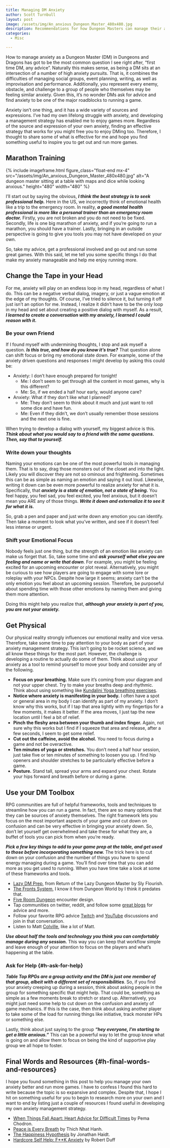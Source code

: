 ```yaml
---
title: Managing DM Anxiety
author: Scott Turnbull
layout: post
image: /assets/img/An_anxious_Dungeon_Master_480x480.jpg
description: Recommendations for how Dungeon Masters can manage their anxiety when running TTRPGs.
categories:
  - Misc

---
```




How to manage anxiety as a Dungeon Master (DM) in Dungeons and Dragons has got to be the most common question I see right after, &#8220;first time DM, any advice&#8221;. Naturally this makes sense, as being a DM sits at an intersection of a number of high anxiety pursuits. That is, it combines the difficulties of managing social groups, event planning, writing, as well as improvisation and performance. Additionally, you represent every enemy, obstacle, and challenge to a group of people who themselves may be feeling similar anxiety. Given this, it&#8217;s no wonder DMs ask for advice and find anxiety to be one of the major roadblocks to running a game.

Anxiety isn&#8217;t one thing, and it has a wide variety of sources and expressions. I&#8217;ve had my own lifelong struggle with anxiety, and developing a management strategy has enabled me to enjoy games more. Regardless of the source and expression of your own anxiety, finding an effective strategy that works for you might free you to enjoy DMing too. Therefore, I thought to share some of what is effective for me and hope you find something useful to inspire you to get out and run more games. 

## Marathon Training

{% include imageframe.html
  figure_class="float-end mx-4"
  src="/assets/img/An_anxious_Dungeon_Master_480x480.jpg"
  alt="A dungeon master sitting at a table with maps and dice while looking anxious."
  height="480" width="480"
 %}

I&#8217;ll start out by saying the obvious, **_I think the best strategy is to seek professional help._** Here in the US, we incorrectly think of emotional health like a trip to the emergency room. In reality, **_a good mental health professional is more like a personal trainer than an emergency room doctor._** Firstly, you are not broken and you do not need to be fixed. Secondly, life is one big marathon of anxiety, and if you&#8217;re going to run a marathon, you should have a trainer. Lastly, bringing in an outside perspective is going to give you tools you may not have developed on your own.

So, take my advice, get a professional involved and go out and run some great games. With this said, let me tell you some specific things I do that make my anxiety manageable and help me enjoy running more.

## Change the Tape in your Head

For me, anxiety will play on an endless loop in my head, regardless of what I do. This can be a negative verbal dialog, imagery, or just a vague emotion at the edge of my thoughts. Of course, I&#8217;ve tried to silence it, but turning it off just isn&#8217;t an option for me. Instead, I realize it didn&#8217;t have to be the only loop in my head and set about creating a positive dialog with myself. As a result, **_I learned to create a conversation with my anxiety, I learned I could reason with it._**

### Be your own Friend

If I found myself with undermining thoughts, I stop and ask myself a question. **_Is this true, and how do you know it&#8217;s true?_** That question alone can shift focus or bring my emotional state down. For example, some of the anxiety driven questions and responses I might develop by asking this could be:

  * Anxiety: I don&#8217;t have enough prepared for tonight! 
      * Me: I don&#8217;t seem to get through all the content in most games, why is this different?
      * Me: So, if we ended a half hour early, would anyone care?
  * Anxiety: What if they don&#8217;t like what I planned?
      * Me: They don&#8217;t seem to think about it much and just want to roll some dice and have fun.
      * Me: Even if they didn&#8217;t, we don&#8217;t usually remember those sessions and the next one is fine.

When trying to develop a dialog with yourself, my biggest advice is this. **_Think about what you would say to a friend with the same questions. Then, say that to yourself._**

### Write down your thoughts

Naming your emotions can be one of the most powerful tools in managing them. That is to say, drag those monsters out of the closet and into the light. Likely you will discover they are not so ominous and frightening. Sometimes this can be as simple as naming an emotion and saying it out loud. Likewise, writing it down can be even more powerful to realize anxiety for what it is. Specifically, that **_anxiety is a state of emotion, not a state of being._** You feel happy, you feel sad, you feel excited, you feel anxious, but it doesn&#8217;t mean you ARE any of those things. **_Write it down and externalize it to see it for what it is._**

So, grab a pen and paper and just write down any emotion you can identify. Then take a moment to look what you&#8217;ve written, and see if it doesn&#8217;t feel less intense or urgent.

### Shift your Emotional Focus

Nobody feels just one thing, but the strength of an emotion like anxiety can make us forget that. So, take some time and **_ask yourself what else you are feeling and name or write that down_**. For example, you might be feeling excited for an upcoming encounter or plot reveal. Alternatively, you might be curious to see how players are going to engage with some lore or roleplay with your NPCs. Despite how large it seems; anxiety can&#8217;t be the only emotion you feel about an upcoming session. Therefore, be purposeful about spending time with those other emotions by naming them and giving them more attention.

Doing this might help you realize that, **_although your anxiety is part of you, you are not your anxiety._**

## Get Physical

Our physical reality strongly influences our emotional reality and vice versa. Therefore, take some time to pay attention to your body as part of your anxiety management strategy. This isn&#8217;t going to be rocket science, and we all know these things for the most part. However, the challenge is developing a routine to actually do some of them. Think about using your anxiety as a tool to remind yourself to move your body and consider any of the following.

  * **Focus on your breathing.** Make sure it&#8217;s coming from your diagram and not your upper chest. Try to make your breaths deep and rhythmic. Think about using something like <a href="https://www.yogajournal.com/video/kundalini-breathing-exercise-balance-stressed-energy/" target="_blank" rel="noreferrer noopener">Kundalini Yoga breathing exercises</a>.
  * **Notice where anxiety is manifesting in your body.** I often have a spot or general area in my body I can identify as part of my anxiety. I don&#8217;t know why this works, but if I tap that area lightly with my fingertips for a few moments, it makes it better. If the area moves, I just tap the new location until I feel a bit of relief.
  * **Pinch the fleshy area between your thumb and index finger.** Again, not sure why this works but I find if I squeeze that area and release, after a few seconds, I seem to get some relief.
  * **Cut out the caffeine, avoid the alcohol.** You need to focus during a game and not be overactive. 
  * **Ten minutes of yoga or stretches.** You don&#8217;t need a half hour session, just take five or ten minutes of something to loosen you up. I find hip openers and shoulder stretches to be particularly effective before a game.
  * **Posture.** Stand tall, spread your arms and expand your chest. Rotate your hips forward and breath before or during a game.

## Use your DM Toolbox

RPG communities are full of helpful frameworks, tools and techniques to streamline how you can run a game. In fact, there are so many options that they can be sources of anxiety themselves. The right framework lets you focus on the most important aspects of your game and cut down on confusion and can be very effective in bringing your anxiety down. So, don&#8217;t let yourself get overwhelmed and take these for what they are, a buffet of tools you can pick from when you&#8217;re ready. 

**_Pick a few key things to add to your game prep at the table, and get used to those before incorporating something new._** The trick here is to cut down on your confusion and the number of things you have to spend energy managing during a game. You&#8217;ll find over time that you can add more as you get used to running. When you have time take a look at some of these frameworks and tools.

  * <a href="https://slyflourish.com/rotldm_template.html" target="_blank" rel="noreferrer noopener">Lazy DM Prep</a>, from Return of the Lazy Dungeon Master by Sly Flourish.
  * <a href="https://www.dungeonworldsrd.com/gamemastering/fronts/" target="_blank" rel="noreferrer noopener">The Fronts System</a>, I know it from Dungeon World by I think it predates that.
  * <a href="https://1d4chan.org/wiki/Five_Room_Dungeon" target="_blank" rel="noreferrer noopener">Five Room Dungeon</a> encounter design. 
  * Tap communities on twitter, reddit, and follow some [great blogs](/) for advice and more.
  * Follow your favorite RPG advice <a href="https://www.twitch.tv/optionalrule" target="_blank" rel="noreferrer noopener">Twitch</a> and <a href="https://www.youtube.com/channel/UCi7AoQ6KbaZQqhdO7heKPqw" target="_blank" rel="noreferrer noopener">YouTube</a> discussions and join in that conversation.
  * Listen to Matt <a href="https://www.youtube.com/user/mcolville" target="_blank" rel="noreferrer noopener">Colville</a>, like a lot of Matt.

**_Use about half the tools and technology you think you can comfortably manage during any session._** This way you can keep that workflow simple and leave enough of your attention to focus on the players and what&#8217;s happening at the table. 

### Ask for Help {#h-ask-for-help}

**_Table Top RPGs are a group activity and the DM is just one member of that group, albeit with a different set of responsibilities_**. So, if you find your anxiety creeping up during a session, think about asking people in the group for something specific that might help. That could be, something as simple as a few moments break to stretch or stand up. Alternatively, you might just need some help to cut down on the confusion and anxiety of game mechanics. If this is the case, then think about asking another player to take some of the load for running things like initiative, track monster HPs or something else. 

Lastly, think about just saying to the group **_&#8220;hey everyone, I&#8217;m starting to get a little anxious.&#8221;_** This can be a powerful way to let the group know what is going on and allow them to focus on being the kind of supportive play group we all hope to foster.

## Final Words and Resources {#h-final-words-and-resources}

I hope you found something in this post to help you manage your own anxiety better and run more games. I have to confess I found this hard to write because the topic is so expansive and complex. Despite that, I hope I hit on something useful for you to begin to research more on your own and I want to end by listing just a couple of resources I found useful in developing my own anxiety management strategy.

  * <a href="https://www.amazon.com/When-Things-Fall-Apart-Difficult/dp/1611803438" target="_blank" rel="noreferrer noopener">When Things Fall Apart: Heart Advice for Difficult Times</a> by Pema Chodron.
  * <a href="https://www.amazon.com/gp/product/B004HD61H2/ref=dbs_a_def_rwt_bibl_vppi_i5" target="_blank" rel="noreferrer noopener">Peace is Every Breath</a> by Thich Nhat Hanh.
  * <a href="https://www.amazon.com/Happiness-Hypothesis-Finding-Modern-Ancient/dp/0465028020" target="_blank" rel="noreferrer noopener">The Happiness Hypothesis</a> by Jonathan Haidt.
  * <a href="https://www.amazon.com/Hardcore-Self-Help-Robert-Duff-ebook/dp/B00NDO429U" target="_blank" rel="noreferrer noopener">Hardcore Self Help: F**K Anxiety</a> by Robert Duff
